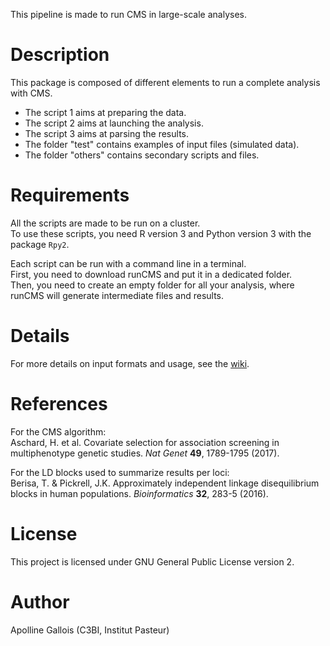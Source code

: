 This pipeline is made to run CMS in large-scale analyses.

# Description

This package is composed of different elements to run a complete analysis with CMS.

- The script 1 aims at preparing the data.
- The script 2 aims at launching the analysis.
- The script 3 aims at parsing the results.
- The folder "test" contains examples of input files (simulated data).
- The folder "others" contains secondary scripts and files.


# Requirements

All the scripts are made to be run on a cluster.  
To use these scripts, you need R version 3 and Python version 3 with the package `Rpy2`.  

Each script can be run with a command line in a terminal.  
First, you need to download runCMS and put it in a dedicated folder.  
Then, you need to create an empty folder for all your analysis, where runCMS will generate intermediate files and results.

# Details

For more details on input formats and usage, see the [wiki](https://gitlab.pasteur.fr/statistical-genetics/runCMS/wikis/home).


# References

For the CMS algorithm:  
Aschard, H. et al. Covariate selection for association screening in multiphenotype genetic studies. *Nat Genet* **49**, 1789-1795 (2017).

For the LD blocks used to summarize results per loci:  
Berisa, T. & Pickrell, J.K. Approximately independent linkage disequilibrium blocks in human populations. *Bioinformatics* **32**, 283-5 (2016).


# License

This project is licensed under GNU General Public License version 2.


# Author

Apolline Gallois (C3BI, Institut Pasteur)